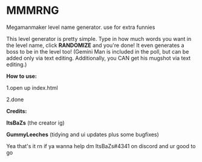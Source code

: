 # MMMRNG
Megamanmaker level name generator. use for extra funnies

This level generator is pretty simple. Type in how much words you want in the level name, click <strong>RANDOMIZE</strong> and you're done! It even generates a boss to be in the level too! (Gemini Man is included in the poll, but can be added only via text editing. Additionally, you CAN get his mugshot via text editing.)

<strong>How to use:</strong>

1.open up index.html

2.done

<strong>Credits:</strong>

<strong>ItsBaZs</strong> (the creator ig)

<strong>GummyLeeches</strong> (tidying and ui updates plus some bugfixes)

Yea that's it rn if ya wanna help dm ItsBaZs#4341 on discord and ur good to go
